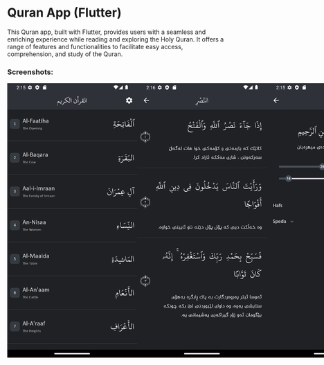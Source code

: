 # Quran App (Flutter)

This Quran app, built with Flutter, provides users with a seamless and enriching experience while reading and exploring the Holy Quran. It offers a range of features and functionalities to facilitate easy access, comprehension, and study of the Quran.

<h3>Screenshots:</h3>

<div style="display:flex; justify-content: space-between;">
  <img src="assets/screenshots/1.png" alt="Quran Screenshot 1" width="300" />
  <img src="assets/screenshots/2.png" alt="Quran Screenshot 2" width="300" />
  <img src="assets/screenshots/3.png" alt="Quran Screenshot 3" width="300" />
</div>
